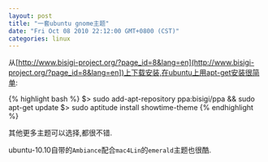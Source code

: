 ```yaml
---
layout: post
title: "一套ubuntu gnome主题"
date: "Fri Oct 08 2010 22:12:00 GMT+0800 (CST)"
categories: linux
---
```


从[http://www.bisigi-project.org/?page_id=8&lang=en](http://www.bisigi-project.org/?page_id=8&lang=en])上下载安装,在ubuntu上用apt-get安装很简单:

{% highlight bash %}
$> sudo add-apt-repository ppa:bisigi/ppa && sudo apt-get update
$> sudo aptitude install showtime-theme
{% endhighlight %}

其他更多主题可以选择,都很不错.

ubuntu-10.10自带的`Ambiance`配合`mac4Lin`的`emerald`主题也很酷.
